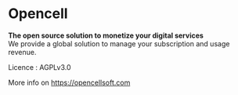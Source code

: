 # Opencell

**The open source solution to monetize your digital services**<br/>
We provide a global solution to manage your subscription and usage revenue.

Licence : AGPLv3.0


More info on https://opencellsoft.com  

